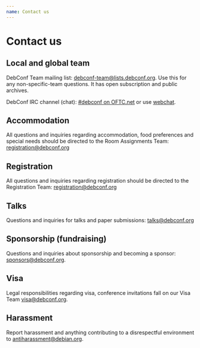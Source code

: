 ```yaml
---
name: Contact us
---
```

Contact us
==========

Local and global team
---------------------

DebConf Team mailing list: [debconf-team@lists.debconf.org][]. Use this for any non-specific-team questions. It has open subscription and public archives.

DebConf IRC channel (chat): [#debconf on OFTC.net](irc://irc.debian.org/debconf) or use [webchat](https://webchat.oftc.net/?nick=&channels=#debconf).

Accommodation
-------------

All questions and inquiries regarding accommodation, food preferences and special needs should be directed to the Room Assignments Team: [registration@debconf.org][]

Registration
------------

All questions and inquiries regarding registration should be directed to the Registration Team: [registration@debconf.org][]

Talks
-----

Questions and inquiries for talks and paper submissions: [talks@debconf.org][]

Sponsorship (fundraising)
-------------------------

Questions and inquiries about sponsorship and becoming a sponsor: [sponsors@debconf.org][].

Visa
----

Legal responsibilities regarding visa, conference invitations fall on our Visa Team [visa@debconf.org][].

Harassment
----------

Report harassment and anything contributing to a disrespectful environment to [antiharassment@debian.org][].

[antiharassment@debian.org]: mailto:antiharassment@debian.org
[debconf-team@lists.debconf.org]: mailto:debconf-team@lists.debconf.org
[registration@debconf.org]: mailto:registration@debconf.org
[sponsors@debconf.org]: mailto:sponsors@debconf.org
[talks@debconf.org]: mailto:talks@debconf.org
[visa@debconf.org]: mailto:visa@debconf.org
